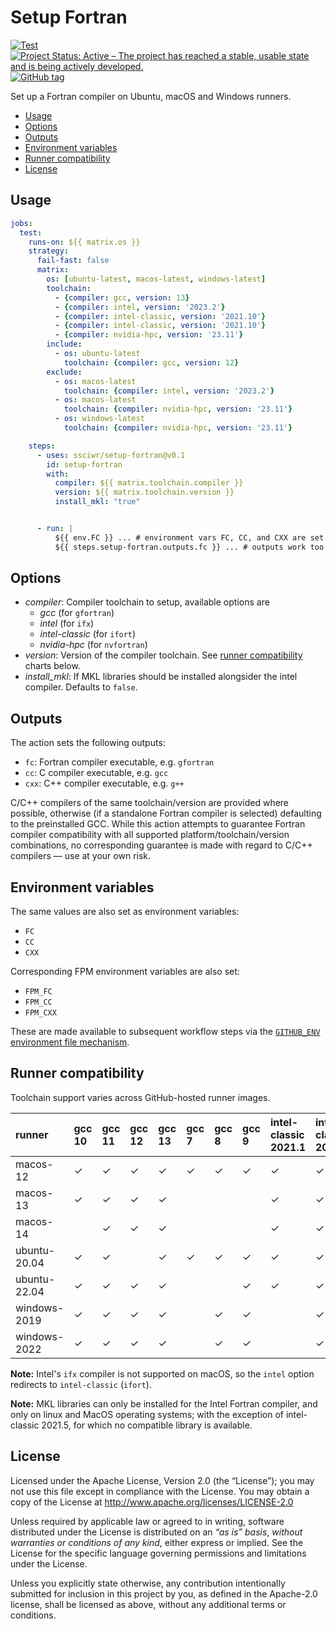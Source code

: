 # Setup Fortran

[![Test](https://github.com/fortran-lang/setup-fortran/actions/workflows/test.yml/badge.svg)](https://github.com/fortran-lang/setup-fortran/actions/workflows/test.yml)
[![Project Status: Active – The project has reached a stable, usable state and is being actively developed.](https://www.repostatus.org/badges/latest/active.svg)](https://www.repostatus.org/#active)
[![GitHub tag](https://img.shields.io/github/tag/fortran-lang/setup-fortran.svg)](https://github.com/fortran-lang/setup-fortran/tags/latest)


Set up a Fortran compiler on Ubuntu, macOS and Windows runners.

<!-- START doctoc generated TOC please keep comment here to allow auto update -->
<!-- DON'T EDIT THIS SECTION, INSTEAD RE-RUN doctoc TO UPDATE -->


- [Usage](#usage)
- [Options](#options)
- [Outputs](#outputs)
- [Environment variables](#environment-variables)
- [Runner compatibility](#runner-compatibility)
- [License](#license)

<!-- END doctoc generated TOC please keep comment here to allow auto update -->


## Usage

```yaml
jobs:
  test:
    runs-on: ${{ matrix.os }}
    strategy:
      fail-fast: false
      matrix:
        os: [ubuntu-latest, macos-latest, windows-latest]
        toolchain:
          - {compiler: gcc, version: 13}
          - {compiler: intel, version: '2023.2'}
          - {compiler: intel-classic, version: '2021.10'}
          - {compiler: intel-classic, version: '2021.10'}
          - {compiler: nvidia-hpc, version: '23.11'}
        include:
          - os: ubuntu-latest
            toolchain: {compiler: gcc, version: 12}
        exclude:
          - os: macos-latest
            toolchain: {compiler: intel, version: '2023.2'}
          - os: macos-latest
            toolchain: {compiler: nvidia-hpc, version: '23.11'}
          - os: windows-latest
            toolchain: {compiler: nvidia-hpc, version: '23.11'}

    steps:
      - uses: ssciwr/setup-fortran@v0.1
        id: setup-fortran
        with:
          compiler: ${{ matrix.toolchain.compiler }}
          version: ${{ matrix.toolchain.version }}
          install_mkl: "true"


      - run: |
          ${{ env.FC }} ... # environment vars FC, CC, and CXX are set
          ${{ steps.setup-fortran.outputs.fc }} ... # outputs work too
```


## Options

- *compiler*: Compiler toolchain to setup, available options are
  - *gcc* (for `gfortran`)
  - *intel* (for `ifx`)
  - *intel-classic* (for `ifort`)
  - *nvidia-hpc* (for `nvfortran`)
- *version*: Version of the compiler toolchain. See [runner compatibility](#runner-compatibility) charts below.
- *install_mkl*: If MKL libraries should be installed alongsider the intel compiler. Defaults to `false`.


## Outputs

The action sets the following outputs:

- `fc`: Fortran compiler executable, e.g. `gfortran`
- `cc`: C compiler executable, e.g. `gcc`
- `cxx`: C++ compiler executable, e.g. `g++`

C/C++ compilers of the same toolchain/version are provided where possible, otherwise (if a standalone Fortran compiler is selected) defaulting to the preinstalled GCC. While this action attempts to guarantee Fortran compiler compatibility with all supported platform/toolchain/version combinations, no corresponding guarantee is made with regard to C/C++ compilers &mdash; use at your own risk.


## Environment variables

The same values are also set as environment variables:

- `FC`
- `CC`
- `CXX`

Corresponding FPM environment variables are also set:

- `FPM_FC`
- `FPM_CC`
- `FPM_CXX`

These are made available to subsequent workflow steps via the [`GITHUB_ENV` environment file mechanism](https://docs.github.com/en/actions/learn-github-actions/environment-variables#passing-values-between-steps-and-jobs-in-a-workflow).


## Runner compatibility

Toolchain support varies across GitHub-hosted runner images.

<!-- compat starts -->
| runner       | gcc 10   | gcc 11   | gcc 12   | gcc 13   | gcc 7   | gcc 8   | gcc 9   | intel-classic 2021.1   | intel-classic 2021.10   | intel-classic 2021.2   | intel-classic 2021.3   | intel-classic 2021.4   | intel-classic 2021.5   | intel-classic 2021.6   | intel-classic 2021.7.1   | intel-classic 2021.7   | intel-classic 2021.8   | intel-classic 2021.9   | intel-classic 2021.1.2   | intel 2021.1.2   | intel 2021.1   | intel 2021.2   | intel 2021.4   | intel 2022.0   | intel 2022.1   | intel 2022.2.1   | intel 2022.2   | intel 2023.0   | intel 2023.1   | intel 2023.2   | intel 2024.0   | nvidia-hpc 20.11   | nvidia-hpc 21.11   | nvidia-hpc 22.11   | nvidia-hpc 23.11   | nvidia-hpc 23.3   | nvidia-hpc 23.5   | nvidia-hpc 23.7   | nvidia-hpc 23.9   |
|:-------------|:----------------|:----------------|:----------------|:----------------|:---------------|:---------------|:---------------|:------------------------------|:-------------------------------|:------------------------------|:------------------------------|:------------------------------|:------------------------------|:------------------------------|:--------------------------------|:------------------------------|:------------------------------|:------------------------------|:--------------------------------|:------------------------|:----------------------|:----------------------|:----------------------|:----------------------|:----------------------|:------------------------|:----------------------|:----------------------|:----------------------|:----------------------|:----------------------|:--------------------------|:--------------------------|:--------------------------|:--------------------------|:-------------------------|:-------------------------|:-------------------------|:-------------------------|
| macos-12     | &check;         | &check;         | &check;         | &check;         | &check;        | &check;        | &check;        | &check;                       | &check;                        | &check;                       | &check;                       | &check;                       | &check;                       | &check;                       | &check;                         | &check;                       | &check;                       | &check;                       |                              |                      |                    |                    |                    |                    |                    |                      |                    |                    |                    |                    |                    |                        |                        |                        |                        |                       |                       |                       |                       |
| macos-13     | &check;         | &check;         | &check;         | &check;         |             |             |             | &check;                       | &check;                        | &check;                       | &check;                       | &check;                       | &check;                       | &check;                       | &check;                         | &check;                       | &check;                       | &check;                       |                              |                      |                    |                    |                    |                    |                    |                      |                    |                    |                    |                    |                    |                        |                        |                        |                        |                       |                       |                       |                       |
| macos-14     |              | &check;         | &check;         | &check;         |             |             |             | &check;                       | &check;                        | &check;                       | &check;                       | &check;                       | &check;                       | &check;                       | &check;                         | &check;                       | &check;                       | &check;                       |                              |                      |                    |                    |                    |                    |                    |                      |                    |                    |                    |                    |                    |                        |                        |                        |                        |                       |                       |                       |                       |
| ubuntu-20.04 | &check;         | &check;         |              | &check;         | &check;        | &check;        | &check;        | &check;                       | &check;                        | &check;                       |                            | &check;                       | &check;                       | &check;                       | &check;                         | &check;                       | &check;                       | &check;                       | &check;                         | &check;                 | &check;               | &check;               | &check;               | &check;               | &check;               | &check;                 | &check;               | &check;               | &check;               | &check;               | &check;               | &check;                   | &check;                   | &check;                   | &check;                   | &check;                  | &check;                  | &check;                  | &check;                  |
| ubuntu-22.04 | &check;         | &check;         | &check;         | &check;         |             |             | &check;        | &check;                       | &check;                        | &check;                       |                            | &check;                       | &check;                       | &check;                       | &check;                         | &check;                       | &check;                       | &check;                       | &check;                         | &check;                 | &check;               | &check;               | &check;               | &check;               | &check;               | &check;                 | &check;               | &check;               | &check;               | &check;               | &check;               | &check;                   | &check;                   | &check;                   | &check;                   | &check;                  | &check;                  | &check;                  | &check;                  |
| windows-2019 | &check;         | &check;         | &check;         | &check;         |             | &check;        | &check;        |                            | &check;                        |                            |                            |                            |                            | &check;                       |                              | &check;                       | &check;                       | &check;                       |                              |                      |                    |                    |                    |                    | &check;               |                      | &check;               | &check;               | &check;               | &check;               | &check;               |                        |                        |                        |                        |                       |                       |                       |                       |
| windows-2022 | &check;         | &check;         | &check;         | &check;         |             | &check;        | &check;        |                            | &check;                        |                            |                            |                            |                            | &check;                       |                              | &check;                       | &check;                       | &check;                       |                              |                      |                    |                    |                    |                    | &check;               |                      | &check;               | &check;               | &check;               | &check;               | &check;               |                        |                        |                        |                        |                       |                       |                       |                       |
<!-- compat ends -->

**Note:** Intel's `ifx` compiler is not supported on macOS, so the `intel` option redirects to `intel-classic` (`ifort`).

**Note:** MKL libraries can only be installed for the Intel Fortran compiler, and only on linux and MacOS operating systems; with the exception of intel-classic 2021.5, for which no compatible library is available.

## License

Licensed under the Apache License, Version 2.0 (the “License”);
you may not use this file except in compliance with the License.
You may obtain a copy of the License at
http://www.apache.org/licenses/LICENSE-2.0

Unless required by applicable law or agreed to in writing, software
distributed under the License is distributed on an *“as is” basis*,
*without warranties or conditions of any kind*, either express or implied.
See the License for the specific language governing permissions and
limitations under the License.

Unless you explicitly state otherwise, any contribution intentionally
submitted for inclusion in this project by you, as defined in the
Apache-2.0 license, shall be licensed as above, without any additional
terms or conditions.
